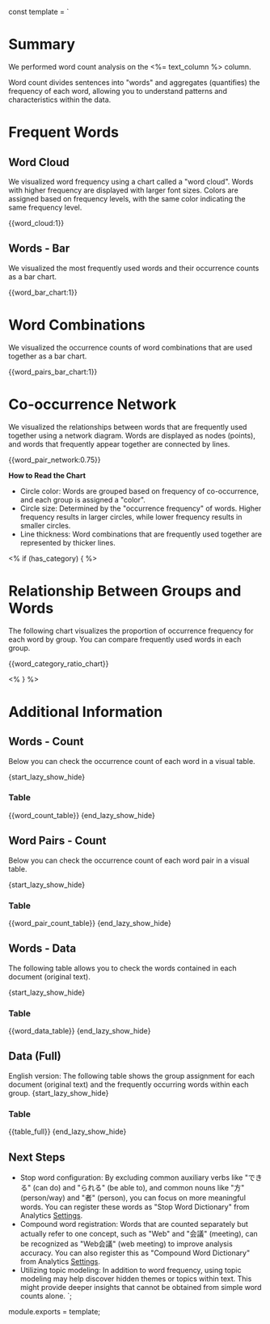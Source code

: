 const template = `
# Summary

We performed word count analysis on the <%= text_column %> column.

Word count divides sentences into "words" and aggregates (quantifies) the frequency of each word, allowing you to understand patterns and characteristics within the data.

# Frequent Words

## Word Cloud

We visualized word frequency using a chart called a "word cloud". Words with higher frequency are displayed with larger font sizes. Colors are assigned based on frequency levels, with the same color indicating the same frequency level.

{{word_cloud:1}}

## Words - Bar

We visualized the most frequently used words and their occurrence counts as a bar chart.

{{word_bar_chart:1}}

# Word Combinations

We visualized the occurrence counts of word combinations that are used together as a bar chart.

{{word_pairs_bar_chart:1}}

# Co-occurrence Network

We visualized the relationships between words that are frequently used together using a network diagram. Words are displayed as nodes (points), and words that frequently appear together are connected by lines.

{{word_pair_network:0.75}}

**How to Read the Chart**

* Circle color: Words are grouped based on frequency of co-occurrence, and each group is assigned a "color".
* Circle size: Determined by the "occurrence frequency" of words. Higher frequency results in larger circles, while lower frequency results in smaller circles.
* Line thickness: Word combinations that are frequently used together are represented by thicker lines.

<% if (has_category) { %>
# Relationship Between Groups and Words

The following chart visualizes the proportion of occurrence frequency for each word by group. You can compare frequently used words in each group.

{{word_category_ratio_chart}}

<% } %>



# Additional Information

## Words - Count

Below you can check the occurrence count of each word in a visual table.

{start_lazy_show_hide}
### Table
{{word_count_table}}
{end_lazy_show_hide}

## Word Pairs - Count

Below you can check the occurrence count of each word pair in a visual table.

{start_lazy_show_hide}
### Table
{{word_pair_count_table}}
{end_lazy_show_hide}

## Words - Data

The following table allows you to check the words contained in each document (original text).

{start_lazy_show_hide}
### Table
{{word_data_table}}
{end_lazy_show_hide}

## Data (Full)

English version:
The following table shows the group assignment for each document (original text) and the frequently occurring words within each group.
{start_lazy_show_hide}
### Table
{{table_full}}
{end_lazy_show_hide}

## Next Steps

* Stop word configuration: By excluding common auxiliary verbs like "できる" (can do) and "られる" (be able to), and common nouns like "方" (person/way) and "者" (person), you can focus on more meaningful words. You can register these words as "Stop Word Dictionary" from Analytics [Settings](//analytics/settings/stop_words).
* Compound word registration: Words that are counted separately but actually refer to one concept, such as "Web" and "会議" (meeting), can be recognized as "Web会議" (web meeting) to improve analysis accuracy. You can also register this as "Compound Word Dictionary" from Analytics [Settings](//analytics/settings/compound_words).
* Utilizing topic modeling: In addition to word frequency, using topic modeling may help discover hidden themes or topics within text. This might provide deeper insights that cannot be obtained from simple word counts alone.
`;

module.exports = template; 